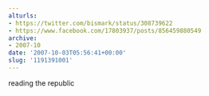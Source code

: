 ```yaml
---
alturls:
- https://twitter.com/bismark/status/308739622
- https://www.facebook.com/17803937/posts/856459880549
archive:
- 2007-10
date: '2007-10-03T05:56:41+00:00'
slug: '1191391001'
---
```


reading the republic


